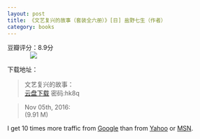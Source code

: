 ```yaml
---
layout: post
title: 《文艺复兴的故事（套装全六册）》[日] 盐野七生（作者）
category: books
---
```

<div class="meseage">
豆瓣评分：8.9分

<div style="position: relative; max-width: 400px; 
    margin: 0 auto;">
<img src="https://img3.doubanio.com/lpic/s29349325.jpg" />
</div>

<!-- more -->



下载地址：

>文艺复兴的故事：<br/>
[<i class="fa fa-cloud-download" aria-hidden="true"></i>云盘下载](http://pan.baidu.com/s/1dEBKY0h) 密码:hk8q

> Nov 05th, 2016:<br/>
[<i class="fa fa-file-pdf-o font_red fa-3x" aria-hidden="true"></i>](https://guanghou-my.sharepoint.com/personal/kentwang_edu_get365_pw/_layouts/15/guestaccess.aspx?docid=034651e95c0f84f9ea6a9f1bf8ae8fd29&authkey=AcLnltXbGN--2A_9mmmIsu8) (9.91 M)

I get 10 times more traffic from [Google](http://google.com/ "Google")
than from [Yahoo](http://search.yahoo.com/ "Yahoo Search") or
[MSN](http://search.msn.com/ "MSN Search").
